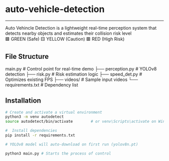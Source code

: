 # auto-vehicle-detection

---
Auto Vehincle Detection is a lightweight real-time perception system that detects nearby objects and estimates their collision risk level \
🟩 GREEN (Safe) 🟨 YELLOW (Caution)  🟥 RED (High Risk) 
## File Structure
main.py # Control point for real-time demo
├── perception.py # YOLOv8 detection 
├── risk.py # Risk estimation logic
├── speed_det.py # Optimizes existing FPS
├── videos/ # Sample input videos
└── requirements.txt # Dependency list
##  Installation
```bash
# Create and activate a virtual environment 
python3 -m venv autodetect 
source autodetect/bin/activate        # or venv\Scripts\activate on Windows

#  Install dependencies
pip install -r requirements.txt

# YOLOv8 model will auto-download on first run (yolov8n.pt)

python3 main.py # Starts the process of control

